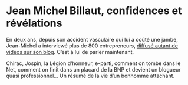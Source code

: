 # Jean Michel Billaut, confidences et révélations

En deux ans, depuis son accident vasculaire qui lui a coûté une jambe, Jean-Michel a interviewé plus de 800 entrepreneurs, [diffusé autant de vidéos sur son blog](http://billaut.typepad.com/). C’est à lui de parler maintenant.<span id="more-28858"></span>

Chirac, Jospin, la Légion d’honneur, e-parti, comment on tombe dans le Net, comment on finit dans un placard de la BNP et devient un blogueur quasi professionnel… Un résumé de la vie d’un bonhomme attachant.

<div class="iframe" id="iframe2"></div>